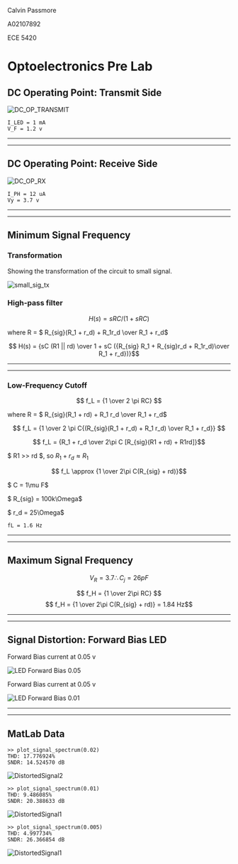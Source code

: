 Calvin Passmore

A02107892

ECE 5420

# Optoelectronics Pre Lab

## DC Operating Point: Transmit Side

![DC_OP_TRANSMIT](./Prelab1.drawio.png)

    I_LED = 1 mA
    V_F = 1.2 v
    
___
___

## DC Operating Point: Receive Side

![DC_OP_RX](./DC_OP_RX.drawio.png)

    I_PH = 12 uA
    Vy = 3.7 v

___
___

## Minimum Signal Frequency

### Transformation
Showing the transformation of the circuit to small signal.

![small_sig_tx](./TX_SmallSignal.drawio.png)

### High-pass filter

$$ H(s) = sRC/(1 + sRC) $$

where R = $ R_{sig}(R_1 + r_d) + R_1r_d \over R_1 + r_d$

$$ H(s) = {sC (R1 || rd) \over 1 + sC ({R_{sig} R_1 + R_{sig}r_d + R_1r_d)\over R_1 + r_d})}$$

---
---

### Low-Frequency Cutoff

$$ f_L = {1 \over 2 \pi RC} $$

where R = $ R_{sig}(R_1 + rd) + R_1 r_d \over R_1 + r_d$

$$ f_L = {1 \over 2 \pi C{(R_{sig}(R_1 + r_d) + R_1 r_d) \over R_1 + r_d}} $$

$$ f_L = {R_1 + r_d \over 2\pi C [R_{sig}(R1 + rd) + R1rd]}$$

$ R1 >> rd $, so $R_1 + r_d \approx R_1$

$$ f_L \approx {1 \over 2\pi C(R_{sig} + rd)}$$

$ C = 1\mu F$

$ R_{sig} = 100k\Omega$

$ r_d = 25\Omega$

```​
fL = 1.6 Hz
```
---
---
## Maximum Signal Frequency

$$ V_R = 3.7 \therefore C_j = 26 pF$$

$$ f_H = {1 \over 2\pi RC} $$
$$ f_H = {1 \over 2\pi C(R_{sig} + rd)} = 1.84 Hz$$

---
---

## Signal Distortion: Forward Bias LED

Forward Bias current at 0.05 v

![LED Forward Bias 0.05](./LED_Forward_Current5.png)

Forward Bias current at 0.05 v

![LED Forward Bias 0.01](./LED_Forward_Current1.png)

---
---
## MatLab Data

    >> plot_signal_spectrum(0.02)
    THD: 17.776924%
    SNDR: 14.524570 dB

![DistortedSignal2](./DistortedSignal2.png)

    >> plot_signal_spectrum(0.01)
    THD: 9.486085%
    SNDR: 20.388633 dB

![DistortedSignal1](./DistortedSignal1.png)

    >> plot_signal_spectrum(0.005)
    THD: 4.997734%
    SNDR: 26.366854 dB

![DistortedSignal1](./DistortedSignal5.png)
